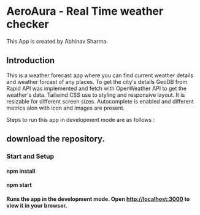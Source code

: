 # AeroAura - Real Time weather checker
This App is created by Abhinav Sharma.

## Introduction

This is a weather forecast app where you can find current weather details and weather forcast of any places. To get the city's details GeoDB from Rapid API was implemented and fetch with OpenWeather API to get the weather's data. Tailwind CSS use to styling and responsive layout. It is resizable for different screen sizes. Autocomplete is enabled and different metrics alon with icon and images are present.

Steps to run this app in development mode are as follows :
## download the repository.

### Start and Setup

#### npm install
#### npm start
#### Runs the app in the development mode. Open [http://localhost:3000](http://localhost:3000) to view it in your browser.

